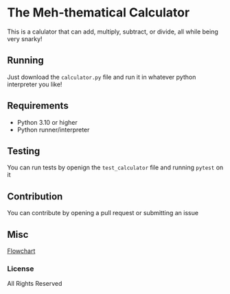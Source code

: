 # The Meh-thematical Calculator
This is a calulator that can add, multiply, subtract, or divide, all while being very snarky!

## Running
Just download the ```calculator.py``` file and run it in whatever python interpreter you like!

## Requirements
- Python 3.10 or higher
- Python runner/interpreter

## Testing
You can run tests by openign the ```test_calculator``` file and running ```pytest``` on it

## Contribution
You can contribute by opening a pull request or submitting an issue

## Misc
[Flowchart](https://lucid.app/lucidchart/16f58ed8-6f01-44b9-991c-3f5a99fabd3b/edit?viewport_loc=-4187%2C-3987%2C10394%2C5056%2C0_0&invitationId=inv_bb26af54-e324-449d-a276-27791ed82902) 

### License
All Rights Reserved
